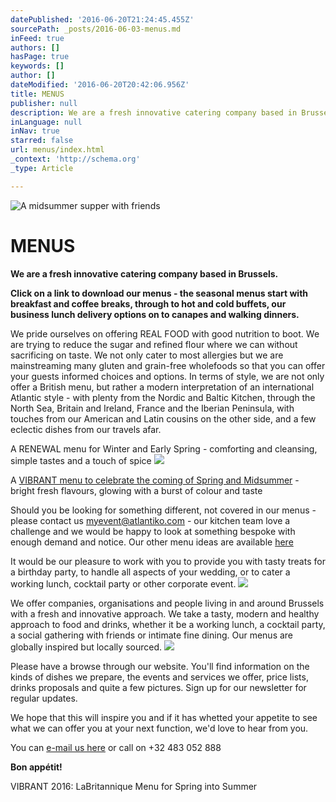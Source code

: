 ```yaml
---
datePublished: '2016-06-20T21:24:45.455Z'
sourcePath: _posts/2016-06-03-menus.md
inFeed: true
authors: []
hasPage: true
keywords: []
author: []
dateModified: '2016-06-20T20:42:06.956Z'
title: MENUS
publisher: null
description: We are a fresh innovative catering company based in Brussels.
inLanguage: null
inNav: true
starred: false
url: menus/index.html
_context: 'http://schema.org'
_type: Article

---
```

![A midsummer supper with friends](https://the-grid-user-content.s3-us-west-2.amazonaws.com/cad1cce9-b552-4024-ad53-f11582009f55.jpg)

# MENUS

**We are a fresh innovative catering company based in Brussels.**

**Click on a link to download our menus - the seasonal menus start with breakfast and coffee breaks, through to hot and cold buffets, our business lunch delivery options on to canapes and walking dinners.**

We pride ourselves on offering REAL FOOD with good nutrition to boot. We are trying to reduce the sugar and refined flour where we can without sacrificing on taste. We not only cater to most allergies but we are mainstreaming many gluten and grain-free wholefoods so that you can offer your guests informed choices and options. In terms of style, we are not only offer a British menu, but rather a modern interpretation of an international Atlantic style - with plenty from the Nordic and Baltic Kitchen, through the North Sea, Britain and Ireland, France and the Iberian Peninsula, with touches from our American and Latin cousins on the other side, and a few eclectic dishes from our travels afar.

A RENEWAL menu for Winter and Early Spring - comforting and cleansing, simple tastes and a touch of spice
![](https://the-grid-user-content.s3-us-west-2.amazonaws.com/26a3d2e3-fee9-4854-95dc-f965cbcefcc0.jpg)

A [VIBRANT menu to celebrate the coming of Spring and Midsumme][0][r][1] - bright fresh flavours, glowing with a burst of colour and taste

Should you be looking for something different, not covered in our menus - please contact us [myevent@atlantiko.com][2] - our kitchen team love a challenge and we would be happy to look at something bespoke with enough demand and notice. Our other menu ideas are available [here][3]

It would be our pleasure to work with you to provide you with tasty treats for a birthday party, to handle all aspects of your wedding, or to cater a working lunch, cocktail party or other corporate event.
![](https://imgflo.herokuapp.com/graph/vahj1ThiexotieMo/a6826c4751d5ef05334f4a6293288b3b/croprotate.jpg?cropheight=3649&cropwidth=5472&degrees=0&input=https%3A%2F%2Fthe-grid-user-content.s3-us-west-2.amazonaws.com%2F17ba5a66-7707-4f43-a201-12ba9f978bf6.jpg&x=0&y=0)

We offer companies, organisations and people living in and around Brussels with a fresh and innovative approach. We take a tasty, modern and healthy approach to food and drinks, whether it be a working lunch, a cocktail party, a social gathering with friends or intimate fine dining. Our menus are globally inspired but locally sourced.
![](https://the-grid-user-content.s3-us-west-2.amazonaws.com/45df9c89-2726-450b-9c39-257f5368c0c0.jpg)

Please have a browse through our website. You'll find information on the kinds of dishes we prepare, the events and services we offer, price lists, drinks proposals and quite a few pictures. Sign up for our newsletter for regular updates.

We hope that this will inspire you and if it has whetted your appetite to see what we can offer you at your next function, we'd love to hear from you.

You can [e-mail us here][4] or call on +32 483 052 888

**Bon appétit!**

VIBRANT 2016: LaBritannique Menu for Spring into Summer

[0]: https://www.dropbox.com/s/85qjrtufolbx5ku/LaBritannique%20Brussels%20Menu%20VIBRANT%202016%20all%20clients.pdf?dl=0
[1]: http://www.labritannique.com/assets/files/LaBritannique%20Brussels%20Menu%20VIBRANT%202016%20all%20clients.pdf
[2]: mailto:myevent@atlantiko.com
[3]: http://www.labritannique.com/menus
[4]: http://www.labritannique.com/contact